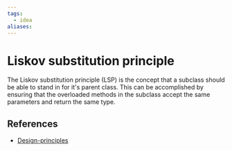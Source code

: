 ```yaml
---
tags:
  - idea
aliases:
---
```


# Liskov substitution principle

The Liskov substitution principle (LSP) is the concept that a subclass should be able to stand in for it's parent class. This can be accomplished by ensuring that the overloaded methods in the subclass accept the same parameters and return the same type.

## References

- [Design-principles](Design-principles.md)
